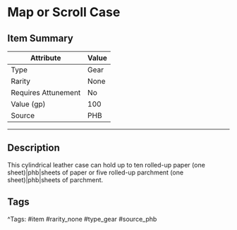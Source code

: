 # Map or Scroll Case

## Item Summary

| Attribute            | Value                        |
|----------------------|------------------------------|
| Type                 | Gear |
| Rarity               | None             |
| Requires Attunement  | No                |
| Value (gp)           | 100    |
| Source               | PHB |

---

## Description

This cylindrical leather case can hold up to ten rolled-up paper (one sheet)|phb|sheets of paper or five rolled-up parchment (one sheet)|phb|sheets of parchment.

## Tags

^Tags: #item #rarity_none #type_gear #source_phb